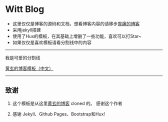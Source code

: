 # Witt Blog 

* 这里仅仅是博客的源码和文档，想看博客内容的请移步[胃痛的博客](https://primetong.github.io/)
* 采用jekyll搭建
* 使用了Hux的模板，在其基础上增删了一些功能，喜欢可以打Star~
* 如果仅仅是喜欢模板请看分割线中的内容

***

我是可爱的分割线

[黄玄的博客模板（中文）](https://github.com/Huxpro/huxpro.github.io/blob/master/README.zh.md)

***

## 致谢

1. 这个模板是从这里[黄玄的博客](https://github.com/huxpro/huxpro.github.io/)  cloned 的。 感谢这个作者

3. 感谢 Jekyll、Github Pages、Bootstrap和Hux!